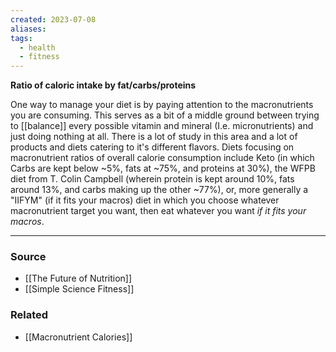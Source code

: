 ```yaml
---
created: 2023-07-08
aliases: 
tags:
  - health
  - fitness
---
```

**Ratio of caloric intake by fat/carbs/proteins**

One way to manage your diet is by paying attention to the macronutrients you are consuming. This serves as a bit of a middle ground between trying to [[balance]] every possible vitamin and mineral (I.e. micronutrients) and just doing nothing at all. There is a lot of study in this area and a lot of products and diets catering to it's different flavors. Diets focusing on macronutrient ratios of overall calorie consumption include Keto (in which Carbs are kept below ~5%, fats at ~75%, and proteins at 30%), the WFPB diet from T. Colin Campbell (wherein protein is kept around 10%, fats around 13%, and carbs making up the other ~77%), or, more generally a "IIFYM" (if it fits your macros) diet in which you choose whatever macronutrient target you want, then eat whatever you want *if it fits your macros*.

---

### Source
- [[The Future of Nutrition]]
- [[Simple Science Fitness]]

### Related
- [[Macronutrient Calories]]